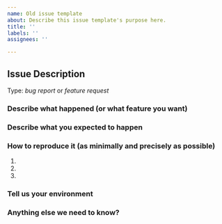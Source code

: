 ```yaml
---
name: Old issue template
about: Describe this issue template's purpose here.
title: ''
labels: ''
assignees: ''

---
```


<!-- Here is for bug reports and feature requests ONLY!

If you're looking for help, please check our mail list、WeChat group and the Gitter room.

Please try to use English to describe your issue, or at least provide a snippet of English translation.
我们鼓励使用英文，如果不能直接使用，可以使用翻译软件，您仍旧可以保留中文原文。
-->

## Issue Description

Type: *bug report* or *feature request*

### Describe what happened (or what feature you want)


### Describe what you expected to happen


### How to reproduce it (as minimally and precisely as possible)

1.
2.
3.

### Tell us your environment


### Anything else we need to know?

